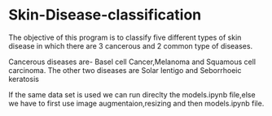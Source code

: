 # Skin-Disease-classification
The objective of this program is to classify five different types of skin disease in which there are 3 cancerous and 2 common type of diseases.

Cancerous diseases are- Basel cell Cancer,Melanoma and Squamous cell carcinoma.
The other two diseases are Solar lentigo and Seborrhoeic keratosis

If the same data set is used we can run direclty the models.ipynb file,else we have to first use image augmentaion,resizing and then models.ipynb file.
